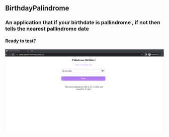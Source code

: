 
## BirthdayPalindrome
### An application that if your birthdate is pallindrome , if not then tells the nearest pallindrome date

#### Ready to test?
![Alt text](/images/app1.png?raw=true  "App")


